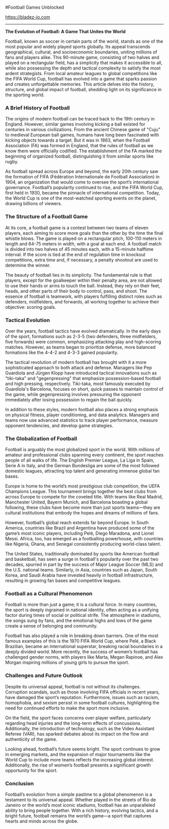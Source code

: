 #Football Games Unblocked

https://bladez-io.com
<hr>

**The Evolution of Football: A Game That Unites the World**

Football, known as soccer in certain parts of the world, stands as one of the most popular and widely played sports globally. Its appeal transcends geographical, cultural, and socioeconomic boundaries, uniting millions of fans and players alike. This 90-minute game, consisting of two halves and played on a rectangular field, has a simplicity that makes it accessible to all, while also possessing the depth and tactical complexity to satisfy the most ardent strategists. From local amateur leagues to global competitions like the FIFA World Cup, football has evolved into a game that sparks passion and creates unforgettable memories. This article delves into the history, structure, and global impact of football, shedding light on its significance in the sporting world.

### A Brief History of Football

The origins of modern football can be traced back to the 19th century in England. However, similar games involving kicking a ball existed for centuries in various civilizations. From the ancient Chinese game of "Cuju" to medieval European ball games, humans have long been fascinated with kicking objects towards a target. But it was in 1863, when the Football Association (FA) was formed in England, that the rules of football as we know them were officially codified. The establishment of the FA marked the beginning of organized football, distinguishing it from similar sports like rugby.

As football spread across Europe and beyond, the early 20th century saw the formation of FIFA (Fédération Internationale de Football Association) in 1904, an organization that would come to oversee the sport’s international governance. Football’s popularity continued to rise, and the FIFA World Cup, first held in 1930, became the pinnacle of international competition. Today, the World Cup is one of the most-watched sporting events on the planet, drawing billions of viewers.

### The Structure of a Football Game

At its core, a football game is a contest between two teams of eleven players, each aiming to score more goals than the other by the time the final whistle blows. The game is played on a rectangular pitch, 100-110 meters in length and 64-75 meters in width, with a goal at each end. A football match is divided into two halves of 45 minutes each, with a 15-minute halftime interval. If the score is tied at the end of regulation time in knockout competitions, extra time and, if necessary, a penalty shootout are used to determine the winner.

The beauty of football lies in its simplicity. The fundamental rule is that players, except for the goalkeeper within their penalty area, are not allowed to use their hands or arms to touch the ball. Instead, they rely on their feet, heads, and other parts of their body to control, pass, and shoot. The essence of football is teamwork, with players fulfilling distinct roles such as defenders, midfielders, and forwards, all working together to achieve their objective: scoring goals.

### Tactical Evolution

Over the years, football tactics have evolved dramatically. In the early days of the sport, formations such as 2-3-5 (two defenders, three midfielders, five forwards) were common, emphasizing attacking play and high-scoring matches. However, as teams began to prioritize defense, more balanced formations like the 4-4-2 and 4-3-3 gained popularity.

The tactical revolution of modern football has brought with it a more sophisticated approach to both attack and defense. Managers like Pep Guardiola and Jürgen Klopp have introduced tactical innovations such as "tiki-taka" and "gegenpressing" that emphasize possession-based football and high pressing, respectively. Tiki-taka, most famously executed by Guardiola's Barcelona, focuses on short, quick passes to maintain control of the game, while gegenpressing involves pressuring the opponent immediately after losing possession to regain the ball quickly.

In addition to these styles, modern football also places a strong emphasis on physical fitness, player conditioning, and data analytics. Managers and teams now use advanced statistics to track player performance, measure opponent tendencies, and develop game strategies.

### The Globalization of Football

Football is arguably the most globalized sport in the world. With millions of amateur and professional clubs spanning every continent, the sport reaches people of all walks of life. The English Premier League, La Liga in Spain, Serie A in Italy, and the German Bundesliga are some of the most followed domestic leagues, attracting top talent and generating immense global fan bases.

Europe is home to the world’s most prestigious club competition, the UEFA Champions League. This tournament brings together the best clubs from across Europe to compete for the coveted title. With teams like Real Madrid, Manchester United, Bayern Munich, and Barcelona boasting a global following, these clubs have become more than just sports teams—they are cultural institutions that embody the hopes and dreams of millions of fans.

However, football’s global reach extends far beyond Europe. In South America, countries like Brazil and Argentina have produced some of the game’s most iconic players, including Pelé, Diego Maradona, and Lionel Messi. Africa, too, has emerged as a footballing powerhouse, with countries like Nigeria, Ghana, and Senegal consistently producing world-class talent.

The United States, traditionally dominated by sports like American football and basketball, has seen a surge in football's popularity over the past two decades, spurred in part by the success of Major League Soccer (MLS) and the U.S. national teams. Similarly, in Asia, countries such as Japan, South Korea, and Saudi Arabia have invested heavily in football infrastructure, resulting in growing fan bases and competitive leagues.

### Football as a Cultural Phenomenon

Football is more than just a game; it is a cultural force. In many countries, the sport is deeply ingrained in national identity, often acting as a unifying factor during times of social or political strife. The atmosphere in stadiums, the songs sung by fans, and the emotional highs and lows of the game create a sense of belonging and community.

Football has also played a role in breaking down barriers. One of the most famous examples of this is the 1970 FIFA World Cup, where Pelé, a Black Brazilian, became an international superstar, breaking racial boundaries in a deeply divided world. More recently, the success of women’s football has challenged gender norms, with players like Marta, Megan Rapinoe, and Alex Morgan inspiring millions of young girls to pursue the sport.

### Challenges and Future Outlook

Despite its universal appeal, football is not without its challenges. Corruption scandals, such as those involving FIFA officials in recent years, have damaged the sport’s reputation. Furthermore, issues such as racism, homophobia, and sexism persist in some football cultures, highlighting the need for continued efforts to make the sport more inclusive.

On the field, the sport faces concerns over player welfare, particularly regarding head injuries and the long-term effects of concussions. Additionally, the introduction of technology, such as the Video Assistant Referee (VAR), has sparked debates about its impact on the flow and authenticity of the game.

Looking ahead, football’s future seems bright. The sport continues to grow in emerging markets, and the expansion of major tournaments like the World Cup to include more teams reflects the increasing global interest. Additionally, the rise of women’s football presents a significant growth opportunity for the sport.

### Conclusion

Football’s evolution from a simple pastime to a global phenomenon is a testament to its universal appeal. Whether played in the streets of Rio de Janeiro or the world’s most iconic stadiums, football has an unparalleled ability to bring people together. With a rich history, evolving tactics, and a bright future, football remains the world’s game—a sport that captures hearts and minds across the globe.
